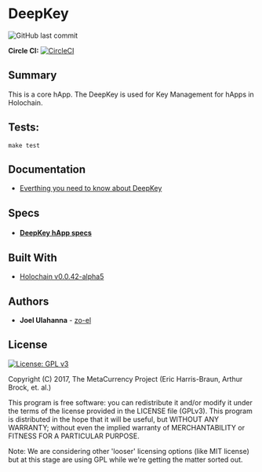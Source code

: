 # DeepKey

![GitHub last commit](https://img.shields.io/github/last-commit/holo-host/DeepKey.svg)

**Circle CI:** [![CircleCI](https://circleci.com/gh/Holo-Host/DeepKey.svg?style=svg)](https://circleci.com/gh/holo-host/DeepKey)

## Summary
This is a core hApp. The DeepKey is used for Key Management for hApps in Holochain.

## Tests:
`make test`

## Documentation
- [Everthing you need to know about DeepKey](https://hackmd.io/@zo-el/hc-deepkey/)
## Specs
- #### [DeepKey hApp specs](https://hackmd.io/UbfvwQdJRKaAHI9Xa7F3VA)

## Built With
* [Holochain v0.0.42-alpha5](https://github.com/holochain/holochain-rust)

## Authors
* **Joel Ulahanna** - [zo-el](https://github.com/zo-el)

## License
[![License: GPL v3](https://img.shields.io/badge/License-GPL%20v3-blue.svg)](http://www.gnu.org/licenses/gpl-3.0)

Copyright (C) 2017, The MetaCurrency Project (Eric Harris-Braun, Arthur Brock, et. al.)

This program is free software: you can redistribute it and/or modify it under the terms of the license provided in the LICENSE file (GPLv3). This program is distributed in the hope that it will be useful, but WITHOUT ANY WARRANTY; without even the implied warranty of MERCHANTABILITY or FITNESS FOR A PARTICULAR PURPOSE.

Note: We are considering other 'looser' licensing options (like MIT license) but at this stage are using GPL while we're getting the matter sorted out.
